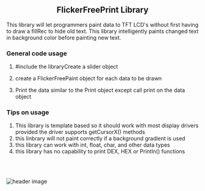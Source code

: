 <b><h2><center>FlickerFreePrint Library</center></h1></b>

This library will let programmers paint data to TFT LCD's without first having to draw a fillRec to hide old text. This library intelligently paints changed text in background color before painting new text.

<b><h3>General code usage</b></h3> 

1. #include the libraryCreate a slider object

2. create a FlickerFreePaint object for each data to be drawn

3. Print the data similar to the Print object except call print on the data object

<b><h3>Tips on usage</b></h3> 

  1. This library is template based so it should work with most display drivers provided
  the driver supports getCursorX() methods
  2. this linbrary will not paint correctly if a background gradient is used
  3. this library can work with int, float, char, and other data types
  4. this library has no capability to print DEX, HEX or Println() functions
  
  <br>
<br>

![header image](https://raw.github.com/KrisKasprzak/FlickerFreePrint/master/FFPrint.jpg)
